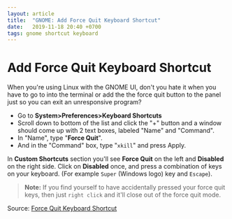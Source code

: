 ```yaml
---
layout:	article
title:	"GNOME: Add Force Quit Keyboard Shortcut"
date:	2019-11-18 20:40 +0700
tags: gnome shortcut keyboard
---
```


# Add Force Quit Keyboard Shortcut

When you're using Linux with the GNOME UI, don't you hate it when you have to go to into the terminal or add the the force quit button to the panel just so you can exit an unresponsive program?

- Go to **System>Preferences>Keyboard Shortcuts**
- Scroll down to bottom of the list and click the "+" button and a window should come up with 2 text boxes, labeled "Name" and "Command".
- In "Name", type "**Force Quit**".
- And in the "Command" box, type "`xkill`" and press Apply.

In **Custom Shortcuts** section you'll see **Force Quit** on the left and **Disabled** on the right side. Click on **Disabled** once, and press a combination of keys on your keyboard. (For example `Super` (Windows logo) key and `Escape`).

> **Note:** If you find yourself to have accidentally pressed your force quit keys, then just `right click` and it'll close out of the force quit mode.

Source: [Force Quit Keyboard Shortcut](https://community.linuxmint.com/tutorial/view/30)

